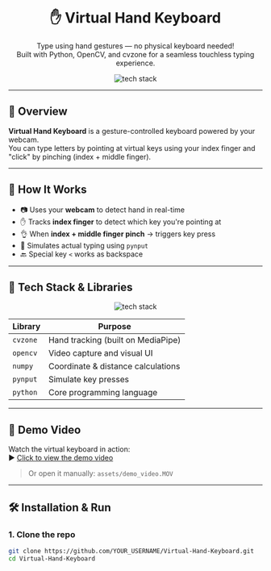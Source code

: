 <div align="center">

# ✋ Virtual Hand Keyboard

Type using hand gestures — no physical keyboard needed!  
Built with Python, OpenCV, and cvzone for a seamless touchless typing experience.

<img src="https://skillicons.dev/icons?i=python,numpy,opencv,git,github" alt="tech stack" />

</div>

---

## 📌 Overview

**Virtual Hand Keyboard** is a gesture-controlled keyboard powered by your webcam.  
You can type letters by pointing at virtual keys using your index finger and "click" by pinching (index + middle finger).

---

## 🎯 How It Works

- 📷 Uses your **webcam** to detect hand in real-time
- ✋ Tracks **index finger** to detect which key you're pointing at
- 👌 When **index + middle finger pinch** → triggers key press
- 💬 Simulates actual typing using `pynput`
- 🔙 Special key `<` works as backspace

---

## 🧠 Tech Stack & Libraries

<p align="center">
  <img src="https://skillicons.dev/icons?i=python,numpy,opencv,git,github" alt="tech stack" />
</p>

| Library     | Purpose                                 |
|-------------|------------------------------------------|
| `cvzone`    | Hand tracking (built on MediaPipe)       |
| `opencv`    | Video capture and visual UI              |
| `numpy`     | Coordinate & distance calculations       |
| `pynput`    | Simulate key presses                     |
| `python`    | Core programming language                |

---

## 🎥 Demo Video

Watch the virtual keyboard in action:  
▶️ [Click to view the demo video](./assets/demo_video.MOV)

> Or open it manually: `assets/demo_video.MOV`

---

## 🛠️ Installation & Run

### 1. Clone the repo

```bash
git clone https://github.com/YOUR_USERNAME/Virtual-Hand-Keyboard.git
cd Virtual-Hand-Keyboard
